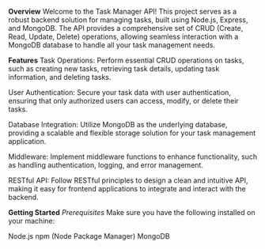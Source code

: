 **Overview**
Welcome to the Task Manager API! This project serves as a robust backend solution for managing tasks, built using Node.js, Express, and MongoDB. The API provides a comprehensive set of CRUD (Create, Read, Update, Delete) operations, allowing seamless interaction with a MongoDB database to handle all your task management needs.

**Features**
Task Operations: Perform essential CRUD operations on tasks, such as creating new tasks, retrieving task details, updating task information, and deleting tasks.

User Authentication: Secure your task data with user authentication, ensuring that only authorized users can access, modify, or delete their tasks.

Database Integration: Utilize MongoDB as the underlying database, providing a scalable and flexible storage solution for your task management application.

Middleware: Implement middleware functions to enhance functionality, such as handling authentication, logging, and error management.

RESTful API: Follow RESTful principles to design a clean and intuitive API, making it easy for frontend applications to integrate and interact with the backend.

**Getting Started**
*Prerequisites*
Make sure you have the following installed on your machine:

Node.js
npm (Node Package Manager)
MongoDB
